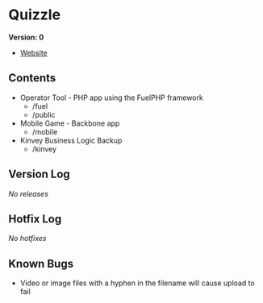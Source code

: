 # Quizzle

__Version: 0__

* [Website](http://quizzle.ie/)

## Contents

* Operator Tool - PHP app using the FuelPHP framework
    * /fuel
    * /public
* Mobile Game - Backbone app
    * /mobile
* Kinvey Business Logic Backup
    * /kinvey

## Version Log

*No releases* 

## Hotfix Log

*No hotfixes*

## Known Bugs

* Video or image files with a hyphen in the filename will cause upload to fail